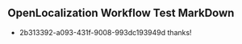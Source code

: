 ## OpenLocalization Workflow Test MarkDown
* 2b313392-a093-431f-9008-993dc193949d 
thanks!<!--HONumber=Mar16_HO3-->
